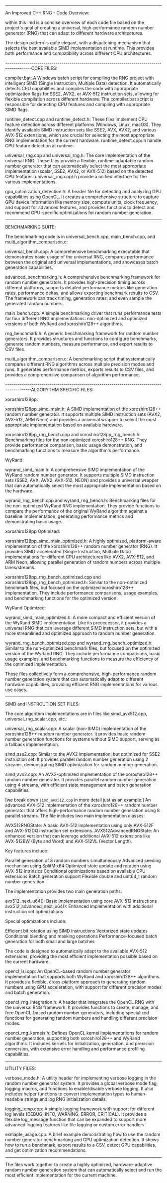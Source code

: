 
------------------------------------------------------------------------------------------
An Improved C++ RNG - Code Overview:

within this .md is a concise overview of each code file based on the project's goal of creating a universal, high-performance random number generator (RNG) that can adapt to different hardware architectures.

The design pattern is quite elegant, with a dispatching mechanism that selects the best available SIMD implementation at runtime. This provides both performance and compatibility across different CPU architectures.

-------------------------------------------------------------------------------------------CORE FILES:

compiler.bat:
A Windows batch script for compiling the RNG project with intelligent SIMD (Single Instruction, Multiple Data) detection. It automatically detects CPU capabilities and compiles the code with appropriate optimization flags for SSE2, AVX2, or AVX-512 instruction sets, allowing for flexible compilation across different hardware. The compiler.bat script is responsible for detecting CPU features and compiling with appropriate SIMD flags.

runtime_detect.cpp and runtime_detect.h:
These files implement CPU feature detection across different platforms (Windows, Linux, macOS). They identify available SIMD instruction sets like SSE2, AVX, AVX2, and various AVX-512 extensions, which are crucial for selecting the most appropriate RNG implementation for the current hardware. runtime_detect.cpp/.h handle CPU feature detection at runtime.

universal_rng.cpp and universal_rng.h:
The core implementation of the universal RNG. These files provide a flexible, runtime-adaptable random number generator that can automatically select the most appropriate implementation (scalar, SSE2, AVX2, or AVX-512) based on the detected CPU features. universal_rng.cpp/.h provide a unified interface for the various implementations.


gpu_optimization_detection.h:
A header file for detecting and analyzing GPU capabilities using OpenCL. It creates a comprehensive structure to capture GPU device information like memory size, compute units, clock frequency, and support for advanced features, and provides functions to detect and recommend GPU-specific optimizations for random number generation.

------------------------------------------------------------------------------------------
BENCHMARKING SUITE:

The benchmarking code is in universal_bench.cpp, main_bench.cpp, and multi_algorithm_comparison.c:

universal_bench.cpp:
A comprehensive benchmarking executable that demonstrates basic usage of the universal RNG, compares performance between the original and universal implementations, and showcases batch generation capabilities.

advanced_benchmarking.h:
A comprehensive benchmarking framework for random number generators. It provides high-precision timing across different platforms, supports detailed performance metrics like generation rates, performance deltas, and allows exporting benchmark results to CSV. The framework can track timing, generation rates, and even sample the generated random numbers.

main_bench.cpp:
A simple benchmarking driver that runs performance tests for four different RNG implementations: non-optimized and optimized versions of both WyRand and xoroshiro128++ algorithms.

rng_benchmark.h:
A generic benchmarking framework for random number generators. It provides structures and functions to configure benchmarks, generate random numbers, measure performance, and export results to CSV files.

multi_algorithm_comparison.c:
A benchmarking script that systematically compares different RNG algorithms across multiple precision modes and runs. It generates performance metrics, exports results to CSV files, and provides a comprehensive comparison of algorithm performance.

-------------------------------------------------------------------------------------------ALGORYTHM SPECIFIC FILES:

xoroshiro128pp:

xoroshiro128pp_simd_main.h:
A SIMD implementation of the xoroshiro128++ random number generator. It supports multiple SIMD instruction sets (AVX2, AVX-512, ARM Neon) and provides a universal wrapper to select the most appropriate implementation based on available hardware.

xoroshiro128pp_rng_bench.cpp and xoroshiro128pp_rng_bench.h:
Benchmarking files for the non-optimized xoroshiro128++ RNG. They provide performance comparison, basic usage demonstration, and benchmarking functions to measure the algorithm's performance.


WyRand:

wyrand_simd_main.h:
A comprehensive SIMD implementation of the WyRand random number generator. It supports multiple SIMD instruction sets (SSE2, AVX, AVX2, AVX-512, NEON) and provides a universal wrapper that can automatically select the most appropriate implementation based on the hardware.

wyrand_rng_bench.cpp and wyrand_rng_bench.h:
Benchmarking files for the non-optimized WyRand RNG implementation. They provide functions to compare the performance of the original WyRand algorithm against a baseline implementation, generating performance metrics and demonstrating basic usage.


xoroshiro128pp Optimized:

xoroshiro128pp_simd_main_optimized.h:
A highly optimized, platform-aware implementation of the xoroshiro128++ random number generator (RNG). It provides SIMD-accelerated (Single Instruction, Multiple Data) implementations for different CPU architectures like AVX2, AVX-512, and ARM Neon, allowing parallel generation of random numbers across multiple lanes/streams.

xoroshiro128pp_rng_bench_optimized.cpp and xoroshiro128pp_rng_bench_optimized.h:
Similar to the non-optimized benchmark files, but focused on the optimized xoroshiro128++ implementation. They include performance comparisons, usage examples, and benchmarking functions for the optimized version.


WyRand Optimized:

wyrand_simd_main_optimized.h:
A more compact and efficient version of the WyRand SIMD implementation. Like its predecessor, it provides a universal RNG that can leverage different SIMD instruction sets, but with a more streamlined and optimized approach to random number generation.

wyrand_rng_bench_optimized.cpp and wyrand_rng_bench_optimized.h:
Similar to the non-optimized benchmark files, but focused on the optimized version of the WyRand RNG. They include performance comparisons, basic usage examples, and benchmarking functions to measure the efficiency of the optimized implementation.


These files collectively form a comprehensive, high-performance random number generation system that can automatically adapt to different hardware capabilities, providing efficient RNG implementations for various use cases.

------------------------------------------------------------------------------------------
SIMD and INSTRCUTION SET FILES:

The core algorithm implementations are in files like simd_avx512.cpp, universal_rng_scalar.cpp, etc.:

universal_rng_scalar.cpp:
A scalar (non-SIMD) implementation of the xoroshiro128++ random number generator. It provides basic random number generation functions for systems without SIMD support, serving as a fallback implementation.

simd_sse2.cpp:
Similar to the AVX2 implementation, but optimized for SSE2 instruction set. It provides parallel random number generation using 2 streams, demonstrating SIMD optimization for random number generation.

simd_avx2.cpp:
An AVX2-optimized implementation of the xoroshiro128++ random number generator. It provides parallel random number generation using 4 streams, with efficient state management and batch generation capabilities.



[we break down `simd_avx512.cpp` in more detail just as an example:]
An advanced AVX-512 implementation of the xoroshiro128++ random number generator that offers high-performance random number generation using 8 parallel streams. The file includes two main implementation classes:

AVX512RNGState: A basic AVX-512 implementation using only AVX-512F and AVX-512DQ instruction set extensions.
AVX512AdvancedRNGState: An enhanced version that can leverage additional AVX-512 extensions like AVX-512BW (Byte and Word) and AVX-512VL (Vector Length).

Key features include:

Parallel generation of 8 random numbers simultaneously
Advanced seeding mechanism using SplitMix64
Optimized state update and rotation using AVX-512 intrinsics
Conditional optimizations based on available CPU extensions
Batch generation support
Flexible double and uint64_t random number generation

The implementation provides two main generation paths:

avx512_next_u64(): Basic implementation using core AVX-512 instructions
avx512_advanced_next_u64(): Enhanced implementation with additional instruction set optimizations

Special optimizations include:

Efficient bit rotation using SIMD instructions
Vectorized state updates
Conditional blending and masking operations
Performance-focused batch generation for both small and large batches

The code is designed to automatically adapt to the available AVX-512 extensions, providing the most efficient implementation possible based on the current hardware.



opencl_isi.cpp:
An OpenCL-based random number generator implementation that supports both WyRand and xoroshiro128++ algorithms. It provides a flexible, cross-platform approach to generating random numbers using GPU acceleration, with support for different precision modes and batch generation.

opencl_rng_integration.h:
A header that integrates the OpenCL RNG with the universal RNG framework. It provides functions to create, manage, and free OpenCL-based random number generators, including specialized functions for generating random numbers and handling different precision modes.

opencl_rng_kernels.h:
Defines OpenCL kernel implementations for random number generation, supporting both xoroshiro128++ and WyRand algorithms. It includes kernels for initialization, generation, and precision conversion, with extensive error handling and performance profiling capabilities.

------------------------------------------------------------------------------------------
UTILITY FILES:

verbose_mode.h:
A utility header for implementing verbose logging in the random number generator system. It provides a global verbose mode flag, logging macros, and functions to enable/disable verbose logging. It also includes helper functions to convert implementation types to human-readable strings and log RNG initialization details.

logging_temp.cpp:
A simple logging framework with support for different log levels (DEBUG, INFO, WARNING, ERROR, CRITICAL). It provides a flexible log_message function that can be expanded to support more advanced logging features like file logging or custom error handlers.

exmaple_usage.cpp:
A brief example demonstrating how to use the random number generator benchmarking and GPU optimization detection. It shows how to run a benchmark, export results to a CSV, detect GPU capabilities, and get optimization recommendations.


------------------------------------------------------------------------------------------
The files work together to create a highly optimized, hardware-adaptive random number generation system that can automatically select and run the most efficient implementation for the current machine.

